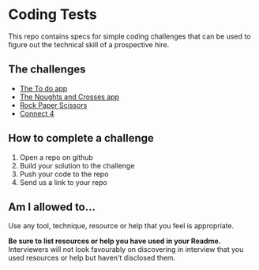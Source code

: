 # Coding Tests

This repo contains specs for simple coding challenges that can be used to 
figure out the technical skill of a prospective hire.

## The challenges

- [The To do app](/todo-app.md)
- [The Noughts and Crosses app](/Noughts_and_crosses.md)
- [Rock Paper Scissors](/rock-paper-scissors.md)
- [Connect 4 ](/Connect_4.md)

## How to complete a challenge

1. Open a repo on github
2. Build your solution to the challenge
3. Push your code to the repo
4. Send us a link to your repo

## Am I allowed to...

Use any tool, technique, resource or help that you feel is appropriate.

**Be sure to list resources or help you have used in your Readme.**  
Interviewers will not look favourably on discovering in interview that you used 
resources or help but haven't disclosed them.
